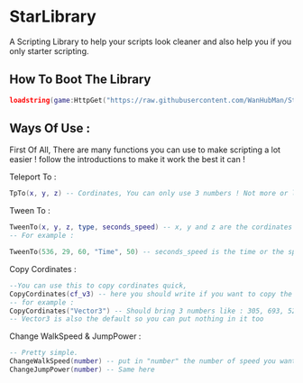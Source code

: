 # StarLibrary
A Scripting Library to help your scripts look cleaner and also help you if you only starter scripting.

## How To Boot The Library
```lua
loadstring(game:HttpGet("https://raw.githubusercontent.com/WanHubMan/StarLibrary/main/Code"))()
```

## Ways Of Use :
First Of All, There are many functions you can use to make scripting a lot easier ! follow the introductions to make it work the best it can !

Teleport To :
```lua
TpTo(x, y, z) -- Cordinates, You can only use 3 numbers ! Not more or less or it will bring an error !
```

Tween To :
```lua
TweenTo(x, y, z, type, seconds_speed) -- x, y and z are the cordinates and types are "Time" and "Speed",
-- For example :

TweenTo(536, 29, 60, "Time", 50) -- seconds_speed is the time or the speed, depends on what type you selected !
```

Copy Cordinates :
```lua
--You can use this to copy cordinates quick,
CopyCordinates(cf_v3) -- here you should write if you want to copy the whole "CFrame" number or "Vector3"!
-- for example :
CopyCordinates("Vector3") -- Should bring 3 numbers like : 305, 693, 52
-- Vector3 is also the default so you can put nothing in it too
```

Change WalkSpeed & JumpPower :
```lua
-- Pretty simple.
ChangeWalkSpeed(number) -- put in "number" the number of speed you want to change to
ChangeJumpPower(number) -- Same here
```
